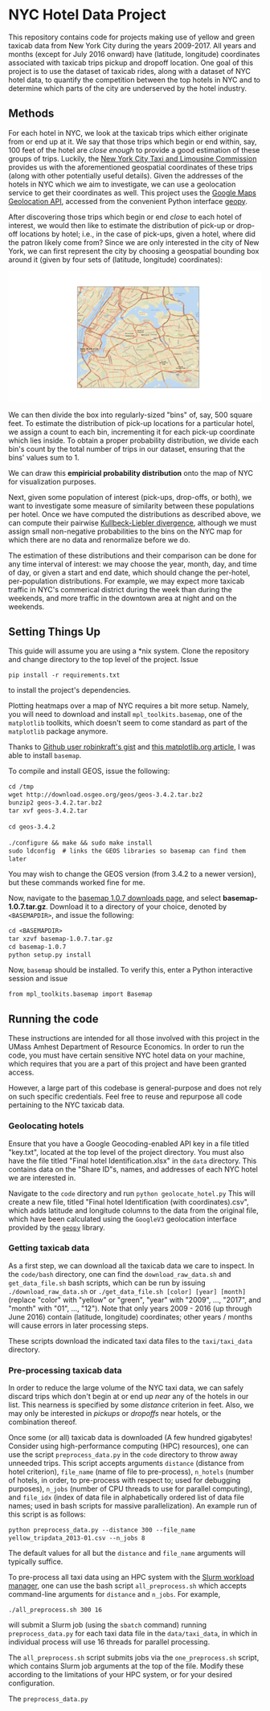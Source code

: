 # NYC Hotel Data Project

This repository contains code for projects making use of yellow and green taxicab data from New York City during the years 2009-2017. All years and months (except for July 2016 onward) have (latitude, longitude) coordinates associated with taxicab trips pickup and dropoff location. One goal of this project is to use the dataset of taxicab rides, along with a dataset of NYC hotel data, to quantify the competition between the top hotels in NYC and to determine which parts of the city are underserved by the hotel industry.

## Methods

For each hotel in NYC, we look at the taxicab trips which either originate from or end up at it. We say that those trips which begin or end within, say, 100 feet of the hotel are _close enough_ to provide a good estimation of these groups of trips. Luckily, the [New York City Taxi and Limousine Commission](http://www.nyc.gov/html/tlc/html/home/home.shtml) provides us with the aforementioned geospatial coordinates of these trips (along with other potentially useful details). Given the addresses of the hotels in NYC which we aim to investigate, we can use a geolocation service to get their coordinates as well. This project uses the [Google Maps Geolocation API](https://developers.google.com/maps/documentation/geolocation/intro), accessed from the convenient Python interface [geopy](https://github.com/geopy/geopy).

After discovering those trips which begin or end _close_ to each hotel of interest, we would then like to estimate the distribution of pick-up or drop-off locations by hotel; i.e., in the case of pick-ups, given a hotel, where did the patron likely come from? Since we are only interested in the city of New York, we can first represent the city by choosing a geospatial bounding box around it (given by four sets of (latitude, longitude) coordinates):

![NYC Bounding Box](https://github.com/djsaunde/NYCHotelData/blob/master/nyc_box.png)

We can then divide the box into regularly-sized "bins" of, say, 500 square feet. To estimate the distribution of pick-up locations for a particular hotel, we assign a count to each bin, incrementing it for each pick-up coordinate which lies inside. To obtain a proper probability distribution, we divide each bin's count by the total number of trips in our dataset, ensuring that the bins' values sum to 1. 

We can draw this __empiricial probability distribution__ onto the map of NYC for visualization purposes.

Next, given some population of interest (pick-ups, drop-offs, or both), we want to investigate some measure of similarity between these populations per hotel. Once we have computed the distributions as described above, we can compute their pairwise [Kullbeck-Liebler divergence](https://en.wikipedia.org/wiki/Kullback%E2%80%93Leibler_divergence), although we must assign small non-negative probabilities to the bins on the NYC map for which there are no data and renormalize before we do.

The estimation of these distributions and their comparison can be done for any time interval of interest: we may choose the year, month, day, and time of day, or given a start and end date, which should change the per-hotel, per-population distributions. For example, we may expect more taxicab traffic in NYC's commerical district during the week than during the weekends, and more traffic in the downtown area at night and on the weekends.

## Setting Things Up

This guide will assume you are using a \*nix system. Clone the repository and change directory to the top level of the project. Issue

```
pip install -r requirements.txt
```

to install the project's dependencies.

Plotting heatmaps over a map of NYC requires a bit more setup. Namely, you will need to download and install ```mpl_toolkits.basemap```, one of the ```matplotlib``` toolkits, which doesn't seem to come standard as part of the ```matplotlib``` package anymore.

Thanks to [Github user robinkraft's gist](https://gist.github.com/robinkraft/2a8ee4dd7e9ee9126030) and [this matplotlib.org article](https://matplotlib.org/basemap/users/installing.html), I was able to install ```basemap```.

To compile and install GEOS, issue the following:

```
cd /tmp
wget http://download.osgeo.org/geos/geos-3.4.2.tar.bz2
bunzip2 geos-3.4.2.tar.bz2
tar xvf geos-3.4.2.tar

cd geos-3.4.2

./configure && make && sudo make install
sudo ldconfig  # links the GEOS libraries so basemap can find them later
```

You may wish to change the GEOS version (from 3.4.2 to a newer version), but these commands worked fine for me.

Now, navigate to the [basemap 1.0.7 downloads page](https://sourceforge.net/projects/matplotlib/files/matplotlib-toolkits/basemap-1.0.7/), and select __basemap-1.0.7.tar.gz__. Download it to a directory of your choice, denoted by ```<BASEMAPDIR>```, and issue the following:

```
cd <BASEMAPDIR>
tar xzvf basemap-1.0.7.tar.gz
cd basemap-1.0.7
python setup.py install
```

Now, ```basemap``` should be installed. To verify this, enter a Python interactive session and issue

```
from mpl_toolkits.basemap import Basemap
```

## Running the code

These instructions are intended for all those involved with this project in the UMass Amhest Department of Resource Economics. In order to run the code, you must have certain sensitive NYC hotel data on your machine, which requires that you are a part of this project and have been granted access.

However, a large part of this codebase is general-purpose and does not rely on such specific credentials. Feel free to reuse and repurpose all code pertaining to the NYC taxicab data.

### Geolocating hotels

Ensure that you have a Google Geocoding-enabled API key in a file titled "key.txt", located at the top level of the project directory. You must also have the file titled "Final hotel Identification.xlsx" in the `data` directory. This contains data on the "Share ID"s, names, and addresses of each NYC hotel we are interested in.

Navigate to the `code` directory and run `python geolocate_hotel.py` This will create a new file, titled "Final hotel Identification (with coordinates).csv", which adds latitude and longitude columns to the data from the original file, which have been calculated using the `GoogleV3` geolocation interface provided by the [`geopy`](https://pypi.python.org/pypi/geopy) library.

### Getting taxicab data

As a first step, we can download all the taxicab data we care to inspect. In the `code/bash` directory, one can find the `download_raw_data.sh` and `get_data_file.sh` bash scripts, which can be run by issuing `./download_raw_data.sh` or `./get_data_file.sh [color] [year] [month]` (replace "color" with "yellow" or "green", "year" with "2009", ..., "2017", and "month" with "01", ..., "12"). Note that only years 2009 - 2016 (up through June 2016) contain (latitude, longitude) coordinates; other years / months will cause errors in later processing steps.

These scripts download the indicated taxi data files to the `taxi/taxi_data` directory. 

### Pre-processing taxicab data

In order to reduce the large volume of the NYC taxi data, we can safely discard trips which don't begin at or end up *near* any of the hotels in our list. This nearness is specified by some *distance* criterion in feet. Also, we may only be interested in *pickups* or *dropoffs* near hotels, or the combination thereof.

Once some (or all) taxicab data is downloaded (A few hundred gigabytes! Consider using high-performance computing (HPC) resources), one can use the script `preprocess_data.py` in the `code` directory to throw away unneeded trips. This script accepts arguments `distance` (distance from hotel criterion), `file_name` (name of file to pre-process), `n_hotels` (number of hotels, in order, to pre-process with respect to; used for debugging purposes), `n_jobs` (number of CPU threads to use for parallel computing), and `file_idx` (index of data file in alphabetically ordered list of data file names; used in bash scripts for massive parallelization). An example run of this script is as follows:

```
python preprocess_data.py --distance 300 --file_name yellow_tripdata_2013-01.csv --n_jobs 8
``` 

The default values for all but the `distance` and `file_name` arguments will typically suffice.

To pre-process all taxi data using an HPC system with the [Slurm workload manager](https://slurm.schedmd.com/), one can use the bash script `all_preprocess.sh` which accepts command-line arguments for `distance` and `n_jobs`. For example,

```
./all_preprocess.sh 300 16
```

will submit a Slurm job (using the `sbatch` command) running `preprocess_data.py` for each taxi data file in the `data/taxi_data`, in which in individual process will use 16 threads for parallel processing.

The `all_preprocess.sh` script submits jobs via the `one_preprocess.sh` script, which contains Slurm job arguments at the top of the file. Modify these according to the limitations of your HPC system, or for your desired configuration.

The `preprocess_data.py` 